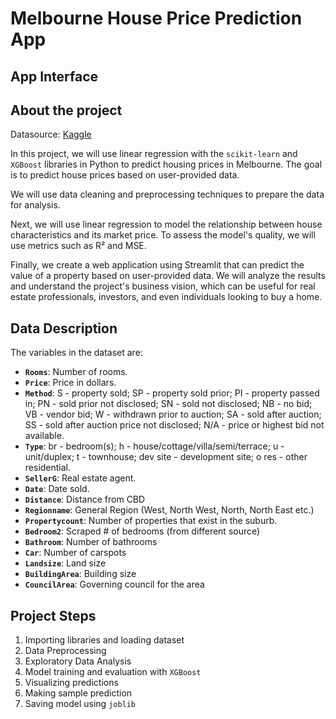 # Melbourne House Price Prediction App
## App Interface

## About the project
Datasource: [Kaggle](https://www.kaggle.com/datasets/dansbecker/melbourne-housing-snapshot)

In this project, we will use linear regression with the `scikit-learn` and `XGBoost` libraries in Python to predict housing prices in Melbourne. The goal is to predict house prices based on user-provided data.

We will use data cleaning and preprocessing techniques to prepare the data for analysis.

Next, we will use linear regression to model the relationship between house characteristics and its market price. To assess the model's quality, we will use metrics such as R² and MSE.

Finally, we create a web application using Streamlit that can predict the value of a property based on user-provided data. We will analyze the results and understand the project's business vision, which can be useful for real estate professionals, investors, and even individuals looking to buy a home.
## Data Description
The variables in the dataset are:
- **`Rooms`**: Number of rooms.
- **`Price`**: Price in dollars.
- **`Method`**: S - property sold; SP - property sold prior; PI - property passed in; PN - sold prior not disclosed; SN - sold not disclosed; NB - no bid; VB - vendor bid; W - withdrawn prior to auction; SA - sold after auction; SS - sold after auction price not disclosed; N/A - price or highest bid not available.
- **`Type`**: br - bedroom(s); h - house/cottage/villa/semi/terrace; u - unit/duplex; t - townhouse; dev site - development site; o res - other residential.
- **`SellerG`**: Real estate agent.
- **`Date`**: Date sold.
- **`Distance`**: Distance from CBD
- **`Regionname`**: General Region (West, North West, North, North East etc.)
- **`Propertycount`**: Number of properties that exist in the suburb.
- **`Bedroom2`**: Scraped # of bedrooms (from different source)
- **`Bathroom`**: Number of bathrooms
- **`Car`**: Number of carspots
- **`Landsize`**: Land size
- **`BuildingArea`**: Building size
- **`CouncilArea`**: Governing council for the area
## Project Steps
1. Importing libraries and loading dataset
2. Data Preprocessing
3. Exploratory Data Analysis
4. Model training and evaluation with `XGBoost`
5. Visualizing predictions
6. Making sample prediction
7. Saving model using `joblib`
